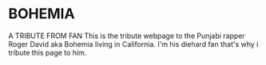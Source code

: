 # BOHEMIA
A TRIBUTE FROM FAN
This is the tribute webpage to the Punjabi rapper Roger David aka Bohemia living in California.
I'm his diehard fan that's why i tribute this page to him.
